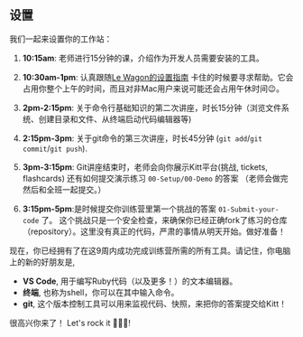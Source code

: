 ## 设置

我们一起来设置你的工作站：

1. **10:15am**: 老师进行15分钟的课，介绍作为开发人员需要安装的工具。

2. **10:30am-1pm**: 认真跟随[Le Wagon的设置指南](https://github.com/lewagon/setup) 卡住的时候要寻求帮助。它会占用你整个上午的时间，而且对非Mac用户来说可能还会占用午休时间😉。

3. **2pm-2:15pm**: 关于命令行基础知识的第二次讲座，时长15分钟（浏览文件系统、创建目录和文件、从终端启动代码编辑器等)

4. **2:15pm-3pm**: 关于git命令的第三次讲座，时长45分钟 (`git add`/`git commit`/`git push`).

5. **3pm-3:15pm**: Git讲座结束时，老师会向你展示Kitt平台(挑战, tickets, flashcards) 还有如何提交演示练习 `00-Setup/00-Demo` 的答案 （老师会做完然后和全班一起提交。）

6. **3:15pm-5pm**:是时候提交你训练营里第一个挑战的答案 `01-Submit-your-code` 了。 这个挑战只是一个安全检查，来确保你已经正确fork了练习的仓库（repository）。这里没有真正的代码，严肃的事情从明天开始。做好准备！

现在，你已经拥有了在这9周内成功完成训练营所需的所有工具。请记住，你电脑上的新的好朋友是,

- **VS Code**, 用于编写Ruby代码（以及更多！）的文本编辑器。
- **终端**, 也称为shell，你可以在其中输入命令。
- **git**, 这个版本控制工具可以用来监视代码、快照，来把你的答案提交给Kitt！

很高兴你来了！ Let's rock it 🚀🚀🚀!
